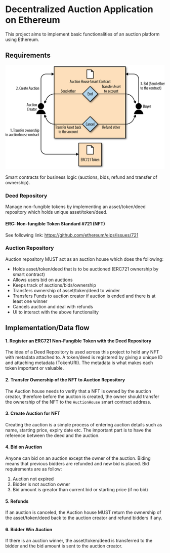 # Decentralized Auction Application on Ethereum

This project aims to implement basic functionalities of an auction platform using Ethereum.

## Requirements

![Auction Diagram](./images/auction_diagram.png)

Smart contracts for business logic (auctions, bids, refund and transfer of ownership).

### Deed Repository
Manage non-fungible tokens by implementing an asset/token/deed repository which holds unique asset/token/deed.

#### ERC: Non-fungible Token Standard #721 (NFT)
See following link:
https://github.com/ethereum/eips/issues/721

### Auction Repository

Auction repository MUST act as an auction house which does the following:

- Holds asset/token/deed that is to be auctioned (ERC721 ownership by smart contract)
- Allows users bid on auctions
- Keeps track of auctions/bids/ownership
- Transfers ownership of asset/token/deed to winder
- Transfers Funds to auction creator if auction is ended and there is at least one winner
- Cancels auction and deal with refunds
- UI to interact with the above functionality

## Implementation/Data flow

#### 1. Register an ERC721 Non-Fungible Token with the Deed Repository

The idea of a Deed Repository is used across this project to hold any NFT with metadata attached to. A token/deed is registered by giving a unique ID and attaching metadata (TokenURI). The metadata is what makes each token important or valuable.

#### 2. Transfer Ownership of the NFT to Auction Repository

The Auction house needs to verify that a NFT is owned by the auction creator, therefore before the auction is created, the owner should transfer the ownership of the NFT to the `AuctionHouse` smart contract address.

#### 3. Create Auction for NFT

Creating the auction is a simple process of entering auction details such as name, starting price, expiry date etc. The important part is to have the reference between the deed and the auction.

#### 4. Bid on Auction

Anyone can bid on an auction except the owner of the auction. Biding means that previous bidders are refunded and new bid is placed. Bid requirements are as follow:

1. Auction not expired
2. Bidder is not auction owner
3. Bid amount is greator than current bid or starting price (if no bid)

#### 5. Refunds

If an auction is canceled, the Auction house MUST return the ownership of the asset/token/deed back to the auction creator and refund bidders if any.

#### 6. Bidder Win Auction

If there is an auction winner, the asset/token/deed is transferred to the bidder and the bid amount is sent to the auction creator.

